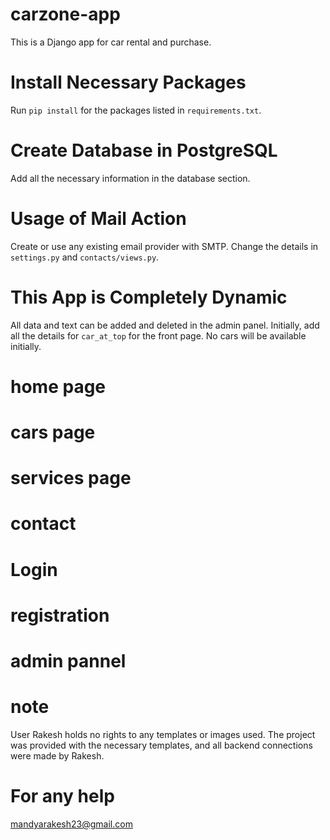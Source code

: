 

# carzone-app
This is a Django app for car rental and purchase.

# Install Necessary Packages
Run `pip install` for the packages listed in `requirements.txt`.

# Create Database in PostgreSQL
Add all the necessary information in the database section.

# Usage of Mail Action
Create or use any existing email provider with SMTP. Change the details in `settings.py` and `contacts/views.py`.

# This App is Completely Dynamic
All data and text can be added and deleted in the admin panel. Initially, add all the details for `car_at_top` for the front page. No cars will be available initially.



# home page



# cars page

# services page


# contact


# Login


# registration


# admin pannel

# note

User Rakesh holds no rights to any templates or images used.
The project was provided with the necessary templates, and all backend connections were made by Rakesh.

# For any help 
mandyarakesh23@gmail.com



